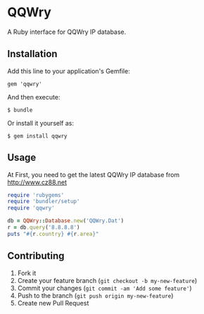 # QQWry

A Ruby interface for QQWry IP database.

## Installation

Add this line to your application's Gemfile:

    gem 'qqwry'

And then execute:

    $ bundle

Or install it yourself as:

    $ gem install qqwry

## Usage

At First, you need to get the latest QQWry IP database from http://www.cz88.net

````ruby
require 'rubygems'
require 'bundler/setup'
require 'qqwry'

db = QQWry::Database.new('QQWry.Dat')
r = db.query('8.8.8.8')
puts "#{r.country} #{r.area}"
````

## Contributing

1. Fork it
2. Create your feature branch (`git checkout -b my-new-feature`)
3. Commit your changes (`git commit -am 'Add some feature'`)
4. Push to the branch (`git push origin my-new-feature`)
5. Create new Pull Request
